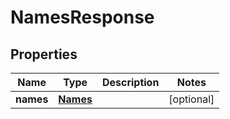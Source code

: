 
# NamesResponse

## Properties
Name | Type | Description | Notes
------------ | ------------- | ------------- | -------------
**names** | [**Names**](Names.md) |  |  [optional]



